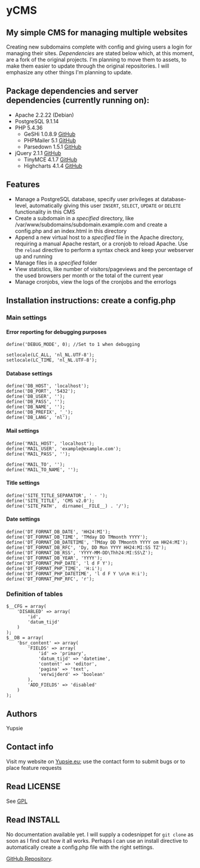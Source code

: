 # yCMS
## My simple CMS for managing multiple websites

Creating new subdomains complete with config and giving users a login for managing their sites. *Dependencies* are stated below which, at this moment, are a fork of the original projects. I'm planning to move them to assets, to make them easier to update through the original repositories. I will emphasize any other things I'm planning to update.


## Package dependencies and server dependencies (currently running on):
  - Apache 2.2.22 (Debian)
  - PostgreSQL 9.1.14
  - PHP 5.4.36
    - GeSHi 1.0.8.9 [GitHub](github.com/GeSHi/)
    - PHPMailer 5.1 [GitHub](https://github.com/PHPMailer/PHPMailer)
    - Parsedown 1.5.1 [GitHub](github.com/erusev/parsedown)
  - jQuery 2.1.1 [GitHub](github.com/jquery/jquery)
    - TinyMCE 4.1.7 [GitHub](github.com/tinymce/tinymce)
    - Highcharts 4.1.4 [GitHub](https://github.com/highslide-software/highcharts.com/)


## Features

- Manage a PostgreSQL database, specify user privileges at database-level, automatically giving this user `INSERT`, `SELECT`, `UPDATE` or `DELETE` functionality in this CMS
- Create a subdomain in a *specified* directory, like /var/www/subdomains/subdomain.example.com and create a config.php and an index.html in this directory
- Append a new virtual host to a *specified* file in the Apache directory, requiring a manual Apache restart, or a cronjob to reload Apache. Use the `reload` directive to perform a syntax check and keep your webserver up and running
- Manage files in a *specified* folder
- View statistics, like number of visitors/pageviews and the percentage of the used browsers per month or the total of the current year
- Manage cronjobs, view the logs of the cronjobs and the errorlogs


## Installation instructions: create a config.php

### Main settings
#### Error reporting for debugging purposes
```
define('DEBUG_MODE', 0); //Set to 1 when debugging

setlocale(LC_ALL, 'nl_NL.UTF-8');
setlocale(LC_TIME, 'nl_NL.UTF-8');
```

#### Database settings
```
define('DB_HOST', 'localhost');
define('DB_PORT', '5432');
define('DB_USER', '');
define('DB_PASS', '');
define('DB_NAME', '');
define('DB_PREFIX', '_');
define('DB_LANG', 'nl');
```

#### Mail settings
```
define('MAIL_HOST', 'localhost');
define('MAIL_USER', 'example@example.com');
define('MAIL_PASS', '');

define('MAIL_TO', '');
define('MAIL_TO_NAME', '');
```

#### Title settings

```
define('SITE_TITLE_SEPARATOR', ' - ');
define('SITE_TITLE', 'CMS v2.0');
define('SITE_PATH',  dirname(__FILE__) . '/');
```

#### Date settings
```
define('DT_FORMAT_DB_DATE', 'HH24:MI');
define('DT_FORMAT_DB_TIME', 'TMday DD TMmonth YYYY');
define('DT_FORMAT_DB_DATETIME', 'TMday DD TMmonth YYYY om HH24:MI');
define('DT_FORMAT_DB_RFC', 'Dy, DD Mon YYYY HH24:MI:SS TZ');
define('DT_FORMAT_DB_RSS', 'YYYY-MM-DD\Thh24:MI:SS\Z');
define('DT_FORMAT_DB_YEAR', 'YYYY');
define('DT_FORMAT_PHP_DATE', 'l d F Y');
define('DT_FORMAT_PHP_TIME', 'H:i');
define('DT_FORMAT_PHP_DATETIME', 'l d F Y \o\m H:i');
define('DT_FORMAT_PHP_RFC', 'r');
```

### Definition of tables
```
$__CFG = array(
	'DISABLED' => array(
		'id', 
		'datum_tijd'
	)
);
$__DB = array(
	'bsr_content' => array(
		'FIELDS' => array(
			'id' => 'primary',
			'datum_tijd' => 'datetime',
			'content' => 'editor',
			'pagina' => 'text',
			'verwijderd' => 'boolean'
		),
		'ADD_FIELDS' => 'disabled'
	)
);
```


## Authors
Yupsie


## Contact info
Visit my website on [Yupsie.eu](www.yupsie.eu); use the contact form to submit bugs or to place feature requests


## Read LICENSE
See [GPL](admin.yupsie.eu/LICENSE.md)


## Read INSTALL
No documentation available yet. I will supply a codesnippet for `git clone` as soon as I find out how it all works. Perhaps I can use an install directive to automatically create a config.php file with the right settings.


[GitHub Repository](github.com/Yupsie/ycms).